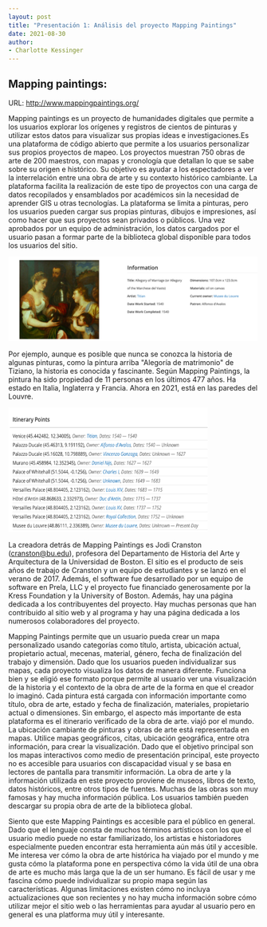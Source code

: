 ```yaml
---
layout: post
title: "Presentación 1: Análisis del proyecto Mapping Paintings"
date: 2021-08-30
author:
- Charlotte Kessinger
---
```



## Mapping paintings:
URL: http://www.mappingpaintings.org/

  Mapping paintings es un proyecto de humanidades digitales que permite a los usuarios explorar los orígenes y registros de cientos de pinturas y utilizar estos datos para visualizar sus propias ideas e investigaciones.Es una plataforma de código abierto que permite a los usuarios personalizar sus propios proyectos de mapeo. Los proyectos muestran 750 obras de arte de 200 maestros, con mapas y cronología que detallan lo que se sabe sobre su origen e histórico. Su objetivo es ayudar a los espectadores a ver la interrelación entre una obra de arte y su contexto histórico cambiante. La plataforma facilita la realización de este tipo de proyectos con una carga de datos recopilados y ensamblados por académicos sin la necesidad de aprender GIS u otras tecnologías. La plataforma se limita a pinturas, pero los usuarios pueden cargar sus propias pinturas, dibujos e impresiones, así como hacer que sus proyectos sean privados o públicos. Una vez aprobados por un equipo de administración, los datos cargados por el usuario pasan a formar parte de la biblioteca global disponible para todos los usuarios del sitio.
  
  <img src="/assets/images/Informationallegory.png" alt="Alegoria de matrimonio" width="500" height="170">
  
Por ejemplo, aunque es posible que nunca se conozca la historia de algunas pinturas, como la pintura arriba "Alegoría de matrimonio" de Tiziano, la historia es conocida y fascinante. Según Mapping Paintings, la pintura ha sido propiedad de 11 personas en los últimos 477 años. Ha estado en Italia, Inglaterra y Francia. Ahora en 2021, está en las paredes del Louvre.

<img src="/assets/images/Itenpoints.png" alt="itinerary points" width="400" height="250">

  La creadora detrás de Mapping Paintings es Jodi Cranston (cranston@bu.edu), profesora del Departamento de Historia del Arte y Arquitectura de la Universidad de Boston. El sitio es el producto de seis años de trabajo de Cranston y un equipo de estudiantes y se lanzó en el verano de 2017. Además, el software fue desarrollado por un equipo de software en Prela, LLC y el proyecto fue financiado generosamente por la Kress Foundation y la University of Boston. Además, hay una página dedicada a los contribuyentes del proyecto. Hay muchas personas que han contribuido al sitio web y al programa y hay una página dedicada a los numerosos colaboradores del proyecto.
  
  Mapping Paintings permite que un usuario pueda crear un mapa personalizado usando categorías como título, artista, ubicación actual, propietario actual, mecenas, material, género, fecha de finalización del trabajo y dimensión. Dado que los usuarios pueden individualizar sus mapas, cada proyecto visualiza los datos de manera diferente. Funciona bien y se eligió ese formato porque permite al usuario ver una visualización de la historia y el contexto de la obra de arte de la forma en que el creador lo imaginó. Cada pintura está cargada con información importante como título, obra de arte, estado y fecha de finalización, materiales, propietario actual o dimensiones. Sin embargo, el aspecto más importante de esta plataforma es el itinerario verificado de la obra de arte. viajó por el mundo. La ubicación cambiante de pinturas y obras de arte está representada en mapas. Utilice mapas geográficos, citas, ubicación geográfica, entre otra información, para crear la visualización. Dado que el objetivo principal son los mapas interactivos como medio de presentación principal, este proyecto no es accesible para usuarios con discapacidad visual y se basa en lectores de pantalla para transmitir información. La obra de arte y la información utilizada en este proyecto proviene de museos, libros de texto, datos históricos, entre otros tipos de fuentes. Muchas de las obras son muy famosas y hay mucha información pública. Los usuarios también pueden descargar su propia obra de arte de la biblioteca global.
  
  Siento que este Mapping Paintings es  accesible para el público en general. Dado que el lenguaje consta de muchos términos artísticos con los que el usuario medio puede no estar familiarizado, los artistas e historiadores especialmente pueden encontrar esta herramienta aún más útil y accesible. Me interesa ver cómo la obra de arte histórica ha viajado por el mundo y me gusta cómo la plataforma pone en perspectiva cómo la vida útil de una obra de arte es mucho más larga que la de un ser humano. Es fácil de usar y me fascina cómo puede individualizar su propio mapa según las características. Algunas limitaciones existen cómo no incluya actualizaciones que son recientes y no hay mucha información sobre cómo utilizar mejor el sitio web o las herramientas para ayudar al usuario pero en general es una platforma muy útil y interesante.


